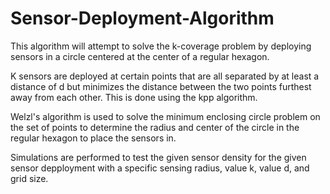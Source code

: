 # Sensor-Deployment-Algorithm

This algorithm will attempt to solve the k-coverage problem by deploying sensors in a circle centered at the center of a regular hexagon.

K sensors are deployed at certain points that are all separated by at least a distance of d but minimizes the distance between the two points furthest away from each other. This is done using the kpp algorithm. 

Welzl's algorithm is used to solve the minimum enclosing circle problem on the set of points to determine the radius and center of the circle in the regular hexagon to place the sensors in.

Simulations are performed to test the given sensor density for the given sensor depployment with a specific sensing radius, value k, value d, and grid size.

